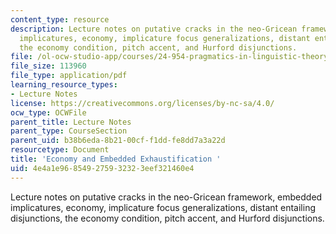 ```yaml
---
content_type: resource
description: Lecture notes on putative cracks in the neo-Gricean framework, embedded
  implicatures, economy, implicature focus generalizations, distant entailing disjunctions,
  the economy condition, pitch accent, and Hurford disjunctions.
file: /ol-ocw-studio-app/courses/24-954-pragmatics-in-linguistic-theory-spring-2010/4e4a1e968549275932323eef321460e4_MIT24_954S10_lec04.pdf
file_size: 113960
file_type: application/pdf
learning_resource_types:
- Lecture Notes
license: https://creativecommons.org/licenses/by-nc-sa/4.0/
ocw_type: OCWFile
parent_title: Lecture Notes
parent_type: CourseSection
parent_uid: b38b6eda-8b21-00cf-f1dd-fe8dd7a3a22d
resourcetype: Document
title: 'Economy and Embedded Exhaustification '
uid: 4e4a1e96-8549-2759-3232-3eef321460e4
---
```

Lecture notes on putative cracks in the neo-Gricean framework, embedded implicatures, economy, implicature focus generalizations, distant entailing disjunctions, the economy condition, pitch accent, and Hurford disjunctions.